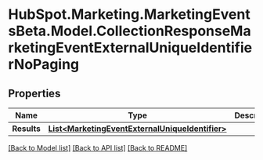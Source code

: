 # HubSpot.Marketing.MarketingEventsBeta.Model.CollectionResponseMarketingEventExternalUniqueIdentifierNoPaging

## Properties

Name | Type | Description | Notes
------------ | ------------- | ------------- | -------------
**Results** | [**List&lt;MarketingEventExternalUniqueIdentifier&gt;**](MarketingEventExternalUniqueIdentifier.md) |  | 

[[Back to Model list]](../README.md#documentation-for-models) [[Back to API list]](../README.md#documentation-for-api-endpoints) [[Back to README]](../README.md)

